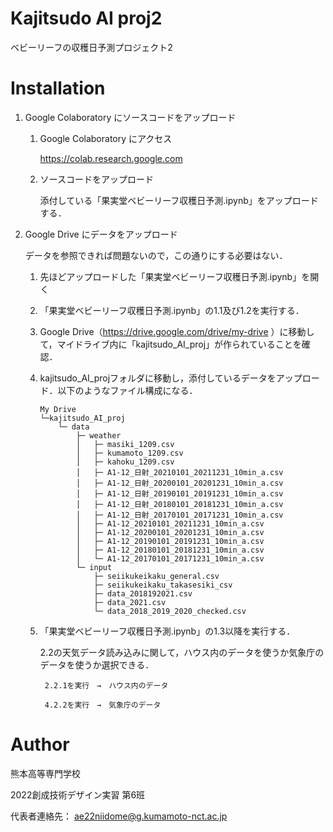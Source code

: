 # Kajitsudo AI proj2

ベビーリーフの収穫日予測プロジェクト2

# Installation
1. Google Colaboratory にソースコードをアップロード

    1. Google Colaboratory にアクセス
    
        https://colab.research.google.com
        
    1. ソースコードをアップロード
    
        添付している「果実堂ベビーリーフ収穫日予測.ipynb」をアップロードする．
        
        
1. Google Drive にデータをアップロード

    データを参照できれば問題ないので，この通りにする必要はない．
    
    1. 先ほどアップロードした「果実堂ベビーリーフ収穫日予測.ipynb」を開く
    
    1. 「果実堂ベビーリーフ収穫日予測.ipynb」の1.1及び1.2を実行する．
    
    1. Google Drive（https://drive.google.com/drive/my-drive ）に移動して，マイドライブ内に「kajitsudo_AI_proj」が作られていることを確認．
    
    1. kajitsudo_AI_projフォルダに移動し，添付しているデータをアップロード．以下のようなファイル構成になる．
        
        ```
        My Drive
        └─kajitsudo_AI_proj
            └─ data
                ├─ weather
                │   ├─ masiki_1209.csv
                │   ├─ kumamoto_1209.csv
                │   ├─ kahoku_1209.csv
                │   ├─ A1-12_日射_20210101_20211231_10min_a.csv
                │   ├─ A1-12_日射_20200101_20201231_10min_a.csv
                │   ├─ A1-12_日射_20190101_20191231_10min_a.csv
                │   ├─ A1-12_日射_20180101_20181231_10min_a.csv
                │   ├─ A1-12_日射_20170101_20171231_10min_a.csv
                │   ├─ A1-12_20210101_20211231_10min_a.csv
                │   ├─ A1-12_20200101_20201231_10min_a.csv
                │   ├─ A1-12_20190101_20191231_10min_a.csv
                │   ├─ A1-12_20180101_20181231_10min_a.csv
                │   └─ A1-12_20170101_20171231_10min_a.csv
                └─ input
                    ├─ seiikukeikaku_general.csv
                    ├─ seiikukeikaku_takasesiki_csv
                    ├─ data_2018192021.csv
                    ├─ data_2021.csv
                    └─ data_2018_2019_2020_checked.csv
        ```
    
    1. 「果実堂ベビーリーフ収穫日予測.ipynb」の1.3以降を実行する．
        
        2.2の天気データ読み込みに関して，ハウス内のデータを使うか気象庁のデータを使うか選択できる．
        
            2.2.1を実行　→　ハウス内のデータ
            
            4.2.2を実行　→　気象庁のデータ
        

# Author
熊本高等専門学校

2022創成技術デザイン実習 第6班

代表者連絡先：
ae22niidome@g.kumamoto-nct.ac.jp
